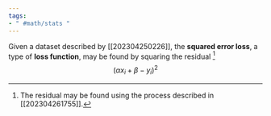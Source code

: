 ```yaml
---
tags:
- " #math/stats "
---
```


Given a dataset described by [[202304250226]], the **squared error loss**, a type of **loss function**, may be found by squaring the residual [^1] $$(\alpha x_{i} + \beta - y_i)^2$$ <!--SR:!2023-09-20,11,190!2024-02-15,163,228-->

[^1]: The residual may be found using the process described in [[202304261755]].
